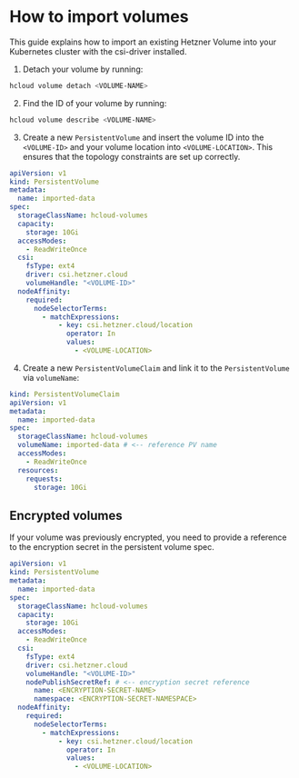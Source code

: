 # How to import volumes

This guide explains how to import an existing Hetzner Volume into your Kubernetes cluster with the csi-driver installed.

1. Detach your volume by running:

```bash
hcloud volume detach <VOLUME-NAME>
```

2. Find the ID of your volume by running:

```bash
hcloud volume describe <VOLUME-NAME>
```

3. Create a new `PersistentVolume` and insert the volume ID into the `<VOLUME-ID>` and your volume location into `<VOLUME-LOCATION>`. This ensures that the topology constraints are set up correctly.

```yaml
apiVersion: v1
kind: PersistentVolume
metadata:
  name: imported-data
spec:
  storageClassName: hcloud-volumes
  capacity:
    storage: 10Gi
  accessModes:
    - ReadWriteOnce
  csi:
    fsType: ext4
    driver: csi.hetzner.cloud
    volumeHandle: "<VOLUME-ID>"
  nodeAffinity:
    required:
      nodeSelectorTerms:
        - matchExpressions:
            - key: csi.hetzner.cloud/location
              operator: In
              values:
                - <VOLUME-LOCATION>
```

4. Create a new `PersistentVolumeClaim` and link it to the `PersistentVolume` via `volumeName`:

```yaml
kind: PersistentVolumeClaim
apiVersion: v1
metadata:
  name: imported-data
spec:
  storageClassName: hcloud-volumes
  volumeName: imported-data # <-- reference PV name
  accessModes:
    - ReadWriteOnce
  resources:
    requests:
      storage: 10Gi
```

## Encrypted volumes

If your volume was previously encrypted, you need to provide a reference to the encryption secret in the persistent volume spec.

```yaml
apiVersion: v1
kind: PersistentVolume
metadata:
  name: imported-data
spec:
  storageClassName: hcloud-volumes
  capacity:
    storage: 10Gi
  accessModes:
    - ReadWriteOnce
  csi:
    fsType: ext4
    driver: csi.hetzner.cloud
    volumeHandle: "<VOLUME-ID>"
    nodePublishSecretRef: # <-- encryption secret reference
      name: <ENCRYPTION-SECRET-NAME>
      namespace: <ENCRYPTION-SECRET-NAMESPACE>
  nodeAffinity:
    required:
      nodeSelectorTerms:
        - matchExpressions:
            - key: csi.hetzner.cloud/location
              operator: In
              values:
                - <VOLUME-LOCATION>
```
